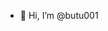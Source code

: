 - 👋 Hi, I’m @butu001

<!---
butu001/butu001 is a ✨ special ✨ repository because its `README.md` (this file) appears on your GitHub profile.
You can click the Preview link to take a look at your changes.
--->
